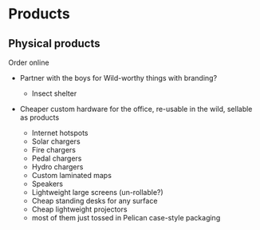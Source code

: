 # Products

## Physical products

Order online

+ Partner with the boys for Wild-worthy things with branding?
  - Insect shelter

+ Cheaper custom hardware for the office, re-usable in the wild, sellable as products
  - Internet hotspots
  - Solar chargers
  - Fire chargers
  - Pedal chargers
  - Hydro chargers
  - Custom laminated maps
  - Speakers
  - Lightweight large screens (un-rollable?)
  - Cheap standing desks for any surface
  - Cheap lightweight projectors
  - most of them just tossed in Pelican case-style packaging
